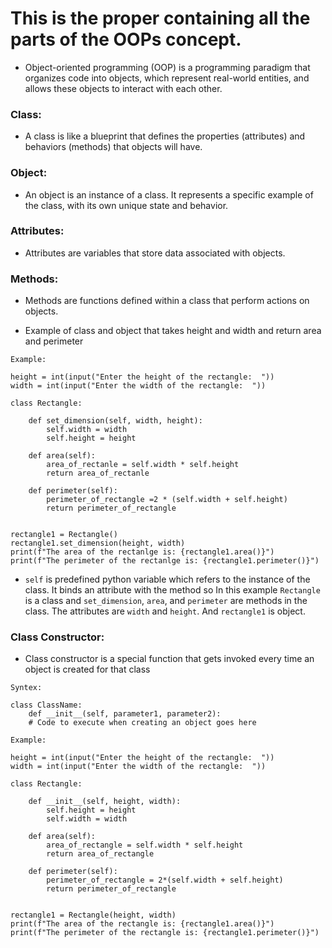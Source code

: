 # This is the proper containing all the parts of the OOPs concept.

- Object-oriented programming (OOP) is a programming paradigm that organizes code into objects, which represent real-world entities, and allows these objects to interact with each other. 

### Class:
- A class is like a blueprint that defines the properties (attributes) and behaviors (methods) that objects will have.
### Object:
- An object is an instance of a class. It represents a specific example of the class, with its own unique state and behavior.
### Attributes: 
- Attributes are variables that store data associated with objects.
### Methods: 
- Methods are functions defined within a class that perform actions on objects.

- Example of class and object that takes height and width and return area and perimeter

```
Example: 

height = int(input("Enter the height of the rectangle:  "))
width = int(input("Enter the width of the rectangle:  "))

class Rectangle:

    def set_dimension(self, width, height):
        self.width = width
        self.height = height

    def area(self):
        area_of_rectanle = self.width * self.height
        return area_of_rectanle
    
    def perimeter(self):
        perimeter_of_rectangle =2 * (self.width + self.height)
        return perimeter_of_rectangle
    

rectangle1 = Rectangle()
rectangle1.set_dimension(height, width)
print(f"The area of the rectanlge is: {rectangle1.area()}")
print(f"The perimeter of the rectanlge is: {rectangle1.perimeter()}")
```

- `self` is predefined  python variable which refers to the instance of the class. It binds an attribute with the method so
In this example `Rectangle` is a class and `set_dimension`, `area`, and `perimeter` are methods in the class. The attributes are `width` and `height`. And `rectangle1` is object.

### Class Constructor:
- Class constructor is a special function that gets invoked every time an object is created for that class
```
Syntex:

class ClassName:
    def __init__(self, parameter1, parameter2):
    # Code to execute when creating an object goes here
```

```
Example: 

height = int(input("Enter the height of the rectangle:  "))
width = int(input("Enter the width of the rectangle:  "))

class Rectangle:

    def __init__(self, height, width):
        self.height = height
        self.width = width

    def area(self):
        area_of_rectangle = self.width * self.height
        return area_of_rectangle
    
    def perimeter(self):
        perimeter_of_rectangle = 2*(self.width + self.height)
        return perimeter_of_rectangle
    

rectangle1 = Rectangle(height, width)
print(f"The area of the rectangle is: {rectangle1.area()}")
print(f"The perimeter of the rectangle is: {rectangle1.perimeter()}")
```